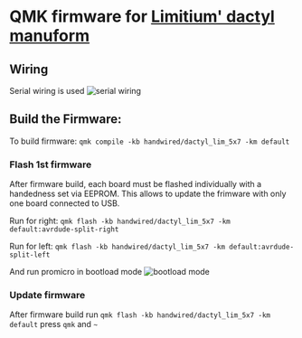 # QMK firmware for [Limitium' dactyl manuform](https://github.com/limitium/limitium-datcyl-manuform)
## Wiring

Serial wiring is used
![serial wiring](https://user-images.githubusercontent.com/2170248/92296488-28e9ad80-ef70-11ea-98be-c40cb48a0319.JPG)

## Build the Firmware:
To build firmware:
  `qmk compile -kb handwired/dactyl_lim_5x7 -km default`
  
### Flash 1st firmware

After firmware build, each board must be flashed individually with a handedness set via EEPROM. This allows to update the frimware with only one board connected to USB.

Run for right:
`qmk flash -kb handwired/dactyl_lim_5x7 -km default:avrdude-split-right`

Run for left:
`qmk flash -kb handwired/dactyl_lim_5x7 -km default:avrdude-split-left`

And run promicro in bootload mode
![bootload mode](https://cdn.sparkfun.com/assets/6/d/3/4/a/523c8e23757b7fbe5f8b4584.png)

### Update firmware

After firmware build run `qmk flash -kb handwired/dactyl_lim_5x7 -km default` press `qmk` and `~`
